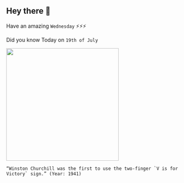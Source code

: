 ## Hey there 👋
Have an amazing `Wednesday` ⚡⚡⚡

Did you know Today on `19th of July`
 
 [<img src="https://pbs.twimg.com/media/DidZYLAVMAEYBos.jpg" width="300" />](https://www.mirror.co.uk/news/uk-news/winston-churchills-v-victory-sign-18337048) 
 ```
“Winston Churchill was the first to use the two-finger `V is for Victory` sign.” (Year: 1941)
```
